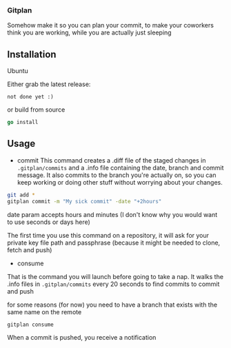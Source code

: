 ### Gitplan
Somehow make it so you can plan your commit, to make your coworkers think you are working, while you are actually just sleeping


## Installation

Ubuntu

Either grab the latest release:

```
not done yet :)
```

or build from source
```go
go install
```

## Usage

* commit
This command creates a .diff file of the staged changes in `.gitplan/commits` and a .info file containing the date, branch and commit message. It also commits to the branch you're actually on, so you can keep working or doing other stuff without worrying about your changes.

```sh
git add *
gitplan commit -m "My sick commit" -date "+2hours"
```
date param accepts hours and minutes (I don't know why you would want to use seconds or days here)

The first time you use this command on a repository, it will ask for your private key file path and passphrase (because it might be needed to clone, fetch and push)

* consume

That is the command you will launch before going to take a nap. It walks the .info files in `.gitplan/commits` every 20 seconds to find commits to commit and push

for some reasons (for now) you need to have a branch that exists with the same name on the remote 
```sh
gitplan consume
```

When a commit is pushed, you receive a notification